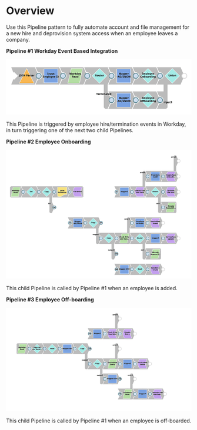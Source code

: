 # Overview

Use this Pipeline pattern to fully automate account and file management for a new hire and deprovision system access when an employee leaves a company.

**Pipeline #1 Workday Event Based Integration**

****![](<../.gitbook/assets/image (6).png>)****

This Pipeline is triggered by employee hire/termination events in Workday, in turn triggering one of the next two child Pipelines.

**Pipeline #2 Employee Onboarding**

****![](../.gitbook/assets/image.png)****

This child Pipeline is called by Pipeline #1 when an employee is added.

**Pipeline #3 Employee Off-boarding**

****![](<../.gitbook/assets/image (5).png>)****

This child Pipeline is called by Pipeline #1 when an employee is off-boarded.
